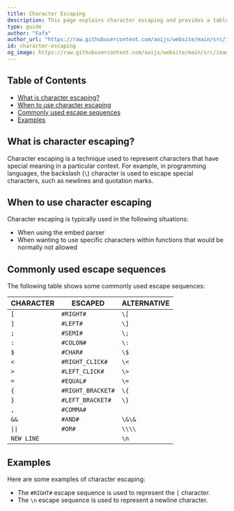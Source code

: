 ```yaml
---
title: Character Escaping
description: This page explains character escaping and provides a table of commonly used escape sequences.
type: guide
author: "Fafa"
author_url: "https://raw.githubusercontent.com/aoijs/website/main/src/images/contributors/fafa.png"
id: character-escaping
og_image: https://raw.githubusercontent.com/aoijs/website/main/src/images/og/11.png
---
```


<!-- omit from toc -->

## Table of Contents

-   [What is character escaping?](#what-is-character-escaping)
-   [When to use character escaping](#when-to-use-character-escaping)
-   [Commonly used escape sequences](#commonly-used-escape-sequences)
-   [Examples](#examples)

## What is character escaping?

Character escaping is a technique used to represent characters that have special meaning in a particular context. For example, in programming languages, the backslash (`\`) character is used to escape special characters, such as newlines and quotation marks.

## When to use character escaping

Character escaping is typically used in the following situations:

-   When using the embed parser
-   When wanting to use specific characters within functions that would be normally not allowed

## Commonly used escape sequences

The following table shows some commonly used escape sequences:

| CHARACTER  | ESCAPED           | ALTERNATIVE |
| ---------- | ----------------- | ----------- |
| `[`        | `#RIGHT#`         | `\[`        |
| `]`        | `#LEFT#`          | `\]`        |
| `;`        | `#SEMI#`          | `\;`        |
| `:`        | `#COLON#`         | `\:`        |
| `$`        | `#CHAR#`          | `\$`        |
| `<`        | `#RIGHT_CLICK#`   | `\<`        |
| `>`        | `#LEFT_CLICK#`    | `\>`        |
| `=`        | `#EQUAL#`         | `\=`        |
| `{`        | `#RIGHT_BRACKET#` | `\{`        |
| `}`        | `#LEFT_BRACKET#`  | `\}`        |
| `,`        | `#COMMA#`         |             |
| `&&`       | `#AND#`           | `\&\& `     |
| `\|\|`     | `#OR#`            | `\\\\`      |
| `NEW LINE` |                   | `\n`        |

## Examples

Here are some examples of character escaping:

-   The `#RIGHT#` escape sequence is used to represent the `[` character.
-   The `\n` escape sequence is used to represent a newline character.
